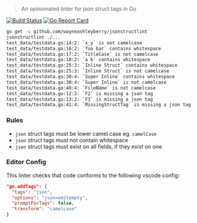 > An opinionated linter for json struct tags in Go

[![Build Status](https://travis-ci.org/wayneashleyberry/jsonstructlint.svg?branch=master)](https://travis-ci.org/wayneashleyberry/jsonstructlint)
[![Go Report Card](https://goreportcard.com/badge/github.com/wayneashleyberry/jsonstructlint)](https://goreportcard.com/report/github.com/wayneashleyberry/jsonstructlint)

```sh
go get -u github.com/wayneashleyberry/jsonstructlint
jsonstructlint ./...
test_data/testdata.go:14:2: `x_y` is not camelcase
test_data/testdata.go:16:2: `foo bar` contains whitespace
test_data/testdata.go:17:2: `TitleCase` is not camelcase
test_data/testdata.go:18:2: `a b` contains whitespace
test_data/testdata.go:25:3: `Inline Struct` contains whitespace
test_data/testdata.go:25:3: `Inline Struct` is not camelcase
test_data/testdata.go:30:4: `Super Inline` contains whitespace
test_data/testdata.go:30:4: `Super Inline` is not camelcase
test_data/testdata.go:40:4: `FileName` is not camelcase
test_data/testdata.go:12:2: `F2` is missing a json tag
test_data/testdata.go:13:2: `F3` is missing a json tag
test_data/testdata.go:41:4: `MissingStructTag` is missing a json tag
```

### Rules

- `json` struct tags must be lower camel case eg. `camelCase`
- `json` struct tags must not contain whitespace
- `json` struct tags must exist on all fields, if they exist on one

### Editor Config

This linter checks that code conforms to the following vscode config:

```json
"go.addTags": {
  "tags": "json",
  "options": "json=omitempty",
  "promptForTags": false,
  "transform": "camelcase"
}
```
